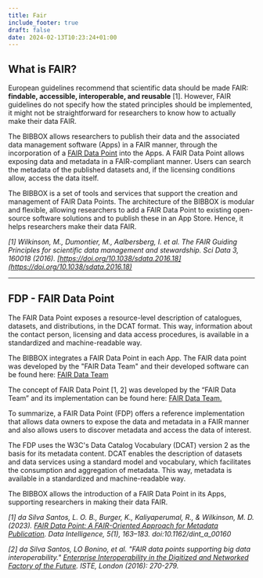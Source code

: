 ```yaml
---
title: Fair
include_footer: true
draft: false
date: 2024-02-13T10:23:24+01:00
---
```

## What is FAIR?

European guidelines recommend that scientific data should be made FAIR: **findable, accessible, interoperable, and reusable** [1]. However, FAIR guidelines do not specify how the stated principles should be implemented, it might not be straightforward for researchers to know how to actually make their data FAIR.

The BIBBOX allows researchers to publish their data and the associated data management software (Apps) in a FAIR manner, through the incorporation of a [FAIR Data Point](/about/fair#fdp---fair-data-point) into the Apps. A FAIR Data Point allows exposing data and metadata in a FAIR-compliant manner. Users can search the metadata of the published datasets and, if the licensing conditions allow, access the data itself.

The BIBBOX is a set of tools and services that support the creation and management of FAIR Data Points. The architecture of the BIBBOX is modular and flexible, allowing researchers to add a FAIR Data Point to existing open-source software solutions and to publish these in an App Store. Hence, it helps researchers make their data FAIR.

*[1] Wilkinson, M., Dumontier, M., Aalbersberg, I. et al. The FAIR Guiding Principles for scientific data management and stewardship. Sci Data 3, 160018 (2016). [https://doi.org/10.1038/sdata.2016.18](https://doi.org/10.1038/sdata.2016.18)*

---

## FDP - FAIR Data Point
The FAIR Data Point exposes a resource-level description of catalogues, datasets, and distributions, in the DCAT format. This way, information about the contact person, licensing and data access procedures, is available in a standardized and machine-readable way.

The BIBBOX integrates a FAIR Data Point in each App. The FAIR data point was developed by the "FAIR Data Team" and their developed software can be found here: [FAIR Data Team](https://github.com/FAIRDataTeam/)

The concept of FAIR Data Point [1, 2] was developed by the “FAIR Data Team” and its implementation can be found here: [FAIR Data Team.](https://github.com/FAIRDataTeam/)

To summarize, a FAIR Data Point (FDP) offers a reference implementation that allows data owners to expose the data and metadata in a FAIR manner and also allows users to discover metadata and access the data of interest.

The FDP uses the W3C's Data Catalog Vocabulary (DCAT) version 2 as the basis for its metadata content. DCAT enables the description of datasets and data services using a standard model and vocabulary, which facilitates the consumption and aggregation of metadata. This way, metadata is available in a standardized and machine-readable way.

The BIBBOX allows the introduction of a FAIR Data Point in its Apps, supporting researchers in making their data FAIR.

*[1] da Silva Santos, L. O. B., Burger, K., Kaliyaperumal, R., & Wilkinson, M. D. (2023). [FAIR Data Point: A FAIR-Oriented Approach for Metadata Publication](https://direct.mit.edu/dint/article/5/1/163/112599/FAIR-Data-Point-A-FAIR-Oriented-Approach-for). Data Intelligence, 5(1), 163–183. doi:10.1162/dint_a_00160*

*[2] da Silva Santos, LO Bonino, et al. "FAIR data points supporting big data interoperability." [Enterprise Interoperability in the Digitized and Networked Factory of the Future](https://link.springer.com/book/10.1007/978-3-319-30957-6). ISTE, London (2016): 270-279.*
